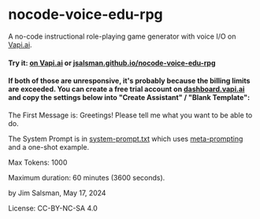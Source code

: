 # nocode-voice-edu-rpg
A no-code instructional role-playing game generator with voice I/O on [Vapi.ai](https://vapi.ai).

#### Try it: [on Vapi.ai](https://vapi.ai?demo=true&shareKey=4922b20f-1964-400c-ac08-21b6889bf23d&assistantId=b9323c5b-7c81-4371-8666-4cd2a04338a5) or [jsalsman.github.io/nocode-voice-edu-rpg](https://jsalsman.github.io/nocode-voice-edu-rpg)

#### If both of those are unresponsive, it's probably because the billing limits are exceeded. You can create a free trial account on [dashboard.vapi.ai](https://dashboard.vapi.ai/) and copy the settings below into "Create Assistant" / "Blank Template":

The First Message is: Greetings! Please tell me what you want to be able to do.

The System Prompt is in [system-prompt.txt](system-prompt.txt) which uses [meta-prompting](https://arxiv.org/abs/2401.12954) and a one-shot example.

Max Tokens: 1000

Maximum duration: 60 minutes (3600 seconds).

by Jim Salsman, May 17, 2024

License: CC-BY-NC-SA 4.0
